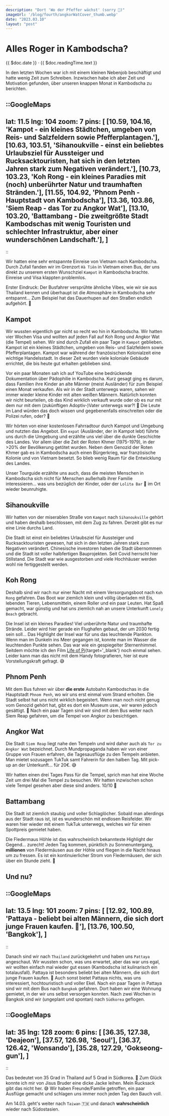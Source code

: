 ```yaml
---
description: "Dort 'Wo der Pfeffer wächst' (sorry 😬)"
imageUrl: '/blog/fourth/angkorWatCover_thumb.webp'
date: "2023.03.10"
layout: "post"
---
```


# Alles Roger in Kambodscha?
{{ $doc.date }} · {{ $doc.readingTime.text }}

In den letzten Wochen war ich mit einem kleinen Nebenjob beschäftigt 
und hatte wenig Zeit zum Schreiben. Inzwischen habe ich aber Zeit und Motivation 
gefunden, über unseren knappen Monat in Kambodscha zu berichten. 

::GoogleMaps
---
lat: 11.5
lng: 104
zoom: 7
pins: [
  [10.59, 104.16, 'Kampot - ein kleines Städtchen, umgeben von Reis- und
  Salzfeldern sowie Pfefferplantagen.'],
  [10.63, 103.51, 'Sihanoukville - einst ein beliebtes Urlaubsziel für 
  Aussteiger und Rucksacktouristen, hat sich in den letzten Jahren stark zum 
  Negativen verändert.'],
  [10.73, 103.23, 'Koh Rong - ein kleines Paradies mit (noch) unberührter Natur 
  und traumhaften Stränden.'],
  [11.55, 104.92, 'Phnom Penh - Hauptstadt von Kambodscha'],
  [13.36, 103.86, 'Siem Reap - das Tor zu Angkor Wat'],
  [13.10, 103.20, 'Battambang - Die zweitgrößte Stadt Kambodschas mit wenig 
  Touristen und schlechter Infrastruktur, aber einer wunderschönen Landschaft.'],
  ]
---
::

Wir hatten eine sehr entspannte Einreise von Vietnam nach Kambodscha. 
Durch Zufall fanden wir im Grenzort `Hà Tiên` in Vietnam einen Bus, 
der uns direkt zu unserem ersten Wunschziel `Kampot` in Kambodscha brachte. 
Einreise und Visa klappten problemlos. 

Erster Eindruck: Der Busfahrer versprühte ähnliche Vibes, wie wir sie aus 
Thailand kennen und überhaupt ist die Atmosphäre in Kambodscha sehr entspannt... 
Zum Beispiel hat das Dauerhupen auf den Straßen endlich aufgehört. 🧘

## Kampot
Wir wussten eigentlich gar nicht so recht wo hin in Kambodscha. Wir hatten vier 
Wochen Visa und wollten auf jeden Fall auf Koh Rong und Angkor Wat (die Tempel) 
sehen. Wir sind durch Zufall ein paar Tage in `Kampot` geblieben. 
Kampot ist ein kleines Städtchen, umgeben von Reis- und Salzfeldern sowie 
Pfefferplantagen. Kampot war während der französischen Kolonialzeit eine wichtige 
Handelsstadt. In dieser Zeit wurden viele koloniale Gebäude errichtet, die bis 
heute gut erhalten geblieben sind. 

Vor ein paar Monaten sah ich auf YouTube eine bedrückende Dokumentation über 
Pädophilie in Kambodscha. Kurz gesagt ging es darum, dass Familien ihre Kinder 
an alte Männer (meist Ausländer) für zum Beispiel einen Monat verkaufen. 
Als wir in der Stadt unterwegs waren, sahen wir immer wieder kleine Kinder mit 
alten weißen Männern. Natürlich konnten wir nicht beurteilen, ob das Kind 
wirklich verkauft wurde oder ob es nur mit dem nur mit dem 
(zukünftigen Adoptiv-)Vater unterwegs war?! 🤷 Die Leute im Land würden das 
doch wissen und gegebenenfalls einschreiten oder die Polizei rufen, oder? 🤔

Wir hörten von einer kostenlosen Fahrradtour durch Kampot und Umgebung und 
nutzten das Angebot. Ein `expat` (Ausländer, der in Kampot lebt) führte uns 
durch die Umgebung und erzählte uns viel über die dunkle Geschichte des Landes.
Vor allem über die Zeit der Roten Khmer (1975-1979), in der >20% der Bevölkerung 
getötet wurden. Neben dem Genozid der Roten Khmer gab es in Kambodscha auch 
einen Bürgerkrieg, war französische Kolonie und von Vietnam besetzt. 
So blieb wenig Raum für die Entwicklung des Landes.

Unser Tourguide erzählte uns auch, dass die meisten Menschen in Kambodscha
sich nicht für Menschen außerhalb ihrer Familie interessieren... 
was uns bezüglich der Kinder, oder der `Lolita Bar` 🤮 im Ort wieder beunruhigte.

## Sihanoukville
Wir hatten von der miserablen Straße von `Kampot` nach `Sihanoukville` gehört
und haben deshalb beschlossen, mit dem Zug zu fahren. 
Derzeit gibt es nur eine Linie durchs Land.

Die Stadt ist einst ein beliebtes Urlaubsziel für Aussteiger und Rucksacktouristen
gewesen, hat sich in den letzten Jahren stark zum Negativen verändert.
Chinesische investoren haben die Stadt übernommen und die Stadt ist voller
halbfertigen Bauprojekten. Seit Covid herrscht hier Stillstand. 
Die Stadt war wie ausgestorben und viele Hochhäuser werden wohl nie 
fertiggestellt werden.

## Koh Rong
Deshalb sind wir nach nur einer Nacht mit einem Versorgungsboot nach `Koh Rong` 
gefahren. Das Boot war ziemlich klein und völlig überladen mit Eis, 
lebenden Tieren, Lebensmitteln, einem Roller und ein paar Leuten.
Hat Spaß gemacht, war günstig und hat uns ziemlich nah an unsere Unterkunft 
`Lonely Beach` gebracht.

Die Insel ist ein kleines Paradies! Viel unberührte Natur und traumhafte 
Strände. Leider wird hier gerade ein Flughafen gebaut, der um 2030 fertig
sein soll... Das Highlight der Insel war für uns das leuchtende Plankton.
Wenn man im Dunkeln ins Meer gegangen ist, konnte man im Wasser die leuchtenden
Punkte sehen. Das war wie ein gespiegelter Sternenhimmel. Seitdem möchte ich 
den Film [Life of Pi](https://youtu.be/3IXceCpA18M?t=30){target='_blank'} noch 
einmal sehen. Leider kann man das nicht mit dem Handy fotografieren, 
hier ist eure Vorstellungskraft gefragt. 😅

## Phnom Penh
Mit dem Bus fuhren wir über **die erste** Autobahn Kambodschas in die Hauptstadt
`Phnom Penh`, wo wir uns erst einmal vom Strand erholten. Die Stadt selbst hat 
uns nicht wirklich begeistert. Wenn man noch nicht genug vom Genozid gehört hat, 
gibt es dort ein Museum usw., wir waren jedoch gesättigt. 😬
Nach ein paar Tagen sind wir sind mit dem Bus weiter nach Siem Reap gefahren, 
um die Tempel von Angkor zu besichtigen.

## Angkor Wat
Die Stadt `Siem Reap` liegt nahe den Tempeln und wird daher auch 
als `Tor zu Angkor Wat` bezeichnet.
Durch Mundpropaganda haben wir von einer Gruppe von Frauen erfahren, 
die Tagesausflüge zu den Tempeln anbieten. Man mietet sozusagen TukTuk samt 
Fahrerin für den halben Tag. Mit pick-up an der Unterkunft... für 20€. 😅

Wir hatten einen drei Tages Pass für die Tempel, sprich man hat eine Woche Zeit 
um drei Mal die Tempel zu besuchen. Wir hatten inzwischen schon viele Tempel
gesehen aber diese sind anders. 10/10 🤯

## Battambang
Die Stadt ist ziemlich staubig und voller Schlaglöcher. Sobald man allerdings 
aus der Stadt raus ist, ist es wunderschön mit endlosen Reisfelder.
Wir waren hier wieder mit einem TukTuk unterwegs, welches wir für einen 
Spottpreis gemietet haben.

Die Fledermaus Höhle ist das wahrscheinlich bekannteste Highlight der 
Gegend... zurecht! Jeden Tag kommen, pünktlich zu Sonnenuntergang, **millionen** 
von Fledermäusen aus der Höhle und fliegen in die Nacht hinaus um zu fressen.
Es ist ein kontinuierlicher Strom von Fledermäusen, der sich über ein Stunde
zieht. 🤯

## Und nu?
::GoogleMaps
---
lat: 13.5
lng: 101
zoom: 7
pins: [
  [12.92, 100.89, 'Pattaya - beliebt bei alten Männern, die sich dort junge 
  Frauen kaufen. 🥴'],
  [13.76, 100.50, 'Bangkok'],
  ]
---
::

Danach sind wir nach `Thailand` zurückgekehrt und haben uns `Pattaya` 
angeschaut. Wir wussten schon, was uns erwartet, aber das war uns egal, 
wir wollten einfach mal wieder gut essen (Kambodscha ist kulinarisch ein 
totalausfall). Pattaya ist besonders beliebt bei alten Männern, die sich dort 
junge Frauen kaufen. 🥴 
Auch sonst bietet Pattaya nichts, was uns interessiert, hochtouristisch und 
voller Ekel. Nach ein paar Tagen in Pattaya sind wir mit dem Bus nach 
`Bangkok` gefahren. Dort haben wir eine Wohnung gemietet, in der wir uns selbst 
versorgen konnten. Nach zwei Wochen in Bangkok sind wir (ungeplant und 
spontan) nach `Südkorea` geflogen.

::GoogleMaps
---
lat: 35
lng: 128
zoom: 6
pins: [
  [36.35, 127.38, 'Deajeon'],
  [37.57, 126.98, 'Seoul'],
  [36.37, 126.42, 'Wonsando'],
  [35.28, 127.29, 'Gokseong-gun'],
  ]
---
::

Das bedeutet von 35 Grad in Thailand auf 5 Grad in Südkorea. 🥶 
Zum Glück konnte ich mir von Jisus Bruder eine dicke Jacke leihen. 
Mein Rucksack gibt das nicht her. 😅
Wir haben Freunde/Familie getroffen, ein paar Ausflüge gemacht und schlagen 
uns immer noch jeden Tag den Bauch voll. 

Am 14.03. geht's weiter nach `Taiwan` 🇹🇼 und danach 
**wahrscheinlich** wieder nach Südostasien.
